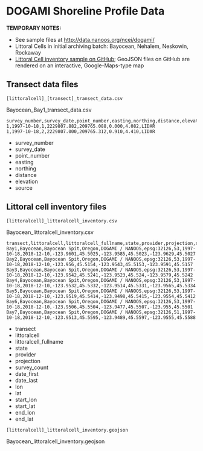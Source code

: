 # DOGAMI Shoreline Profile Data

**TEMPORARY NOTES:**
- See sample files at http://data.nanoos.org/ncei/dogami/
- Littoral Cells in initial archiving batch: Bayocean, Nehalem, Neskowin, Rockaway
- [Littoral Cell inventory sample on GitHub](https://github.com/nanoos-pnw/NCEI-archiving/blob/master/DOGAMI/Bayocean_littoralcell_inventory.geojson); GeoJSON files on GitHub are rendered on an interactive, Google-Maps-type map


## Transect data files

`[littoralcell]_[transect]_transect_data.csv`

Bayocean_Bay1_transect_data.csv

```csv
survey_number,survey_date,point_number,easting,northing,distance,elevation,source
1,1997-10-18,1,2229807.882,209765.088,0.000,4.082,LIDAR
1,1997-10-18,2,2229807.000,209765.312,0.910,4.410,LIDAR
```

- survey_number
- survey_date
- point_number
- easting
- northing
- distance
- elevation
- source

## Littoral cell inventory files

`[littoralcell]_littoralcell_inventory.csv`

Bayocean_littoralcell_inventory.csv

```csv
transect,littoralcell,littoralcell_fullname,state,provider,projection,survey_count,date_first,date_last,lon,lat,start_lon,start_lat,end_lon,end_lat
Bay1,Bayocean,Bayocean Spit,Oregon,DOGAMI / NANOOS,epsg:32126,53,1997-10-18,2018-12-10,-123.9601,45.5025,-123.9585,45.5023,-123.9629,45.5027
Bay2,Bayocean,Bayocean Spit,Oregon,DOGAMI / NANOOS,epsg:32126,53,1997-10-18,2018-12-10,-123.956,45.5154,-123.9543,45.5153,-123.9591,45.5157
Bay3,Bayocean,Bayocean Spit,Oregon,DOGAMI / NANOOS,epsg:32126,53,1997-10-18,2018-12-10,-123.9542,45.5241,-123.9523,45.524,-123.9579,45.5242
Bay4,Bayocean,Bayocean Spit,Oregon,DOGAMI / NANOOS,epsg:32126,53,1997-10-18,2018-12-10,-123.9532,45.5332,-123.9514,45.5331,-123.9565,45.5334
Bay5,Bayocean,Bayocean Spit,Oregon,DOGAMI / NANOOS,epsg:32126,53,1997-10-18,2018-12-10,-123.9519,45.5414,-123.9498,45.5415,-123.9554,45.5412
Bay6,Bayocean,Bayocean Spit,Oregon,DOGAMI / NANOOS,epsg:32126,53,1997-10-18,2018-12-10,-123.9506,45.5504,-123.9477,45.5507,-123.955,45.5501
Bay7,Bayocean,Bayocean Spit,Oregon,DOGAMI / NANOOS,epsg:32126,51,1997-10-18,2018-12-10,-123.9513,45.5595,-123.9489,45.5597,-123.9555,45.5588
```

- transect
- littoralcell
- littoralcell_fullname
- state
- provider
- projection
- survey_count
- date_first
- date_last
- lon
- lat
- start_lon
- start_lat
- end_lon
- end_lat

`[littoralcell]_littoralcell_inventory.geojson`

Bayocean_littoralcell_inventory.geojson
